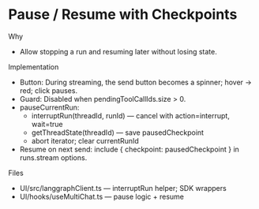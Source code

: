 # Pause / Resume with Checkpoints

Why
- Allow stopping a run and resuming later without losing state.

Implementation
- Button: During streaming, the send button becomes a spinner; hover → red; click pauses.
- Guard: Disabled when pendingToolCallIds.size > 0.
- pauseCurrentRun:
  - interruptRun(threadId, runId) — cancel with action=interrupt, wait=true
  - getThreadState(threadId) — save pausedCheckpoint
  - abort iterator; clear currentRunId
- Resume on next send: include { checkpoint: pausedCheckpoint } in runs.stream options.

Files
- UI/src/langgraphClient.ts — interruptRun helper; SDK wrappers
- UI/hooks/useMultiChat.ts — pause logic + resume

